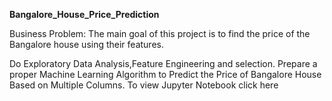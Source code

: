**Bangalore_House_Price_Prediction**

Business Problem:
The main goal of this project is to find the price of the Bangalore house using their features.

Do Exploratory Data Analysis,Feature Engineering and selection.
Prepare a proper Machine Learning Algorithm to Predict the Price of Bangalore House Based on Multiple Columns.
To view Jupyter Notebook click here
